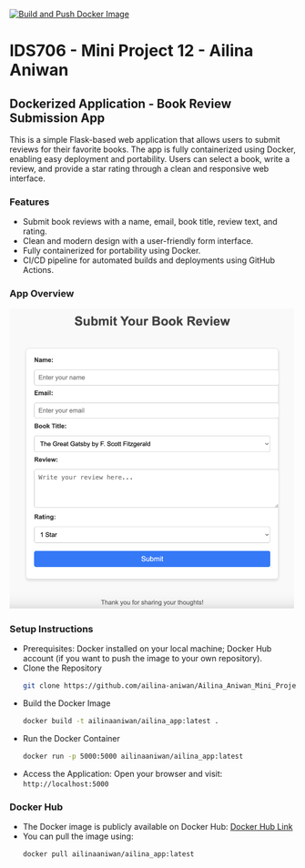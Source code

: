 [![Build and Push Docker Image](https://github.com/ailina-aniwan/Ailina_Aniwan_Mini_Project_12/actions/workflows/CI.yml/badge.svg)](https://github.com/ailina-aniwan/Ailina_Aniwan_Mini_Project_12/actions/workflows/CI.yml)

# IDS706 - Mini Project 12 - Ailina Aniwan

## Dockerized Application - Book Review Submission App
This is a simple Flask-based web application that allows users to submit reviews for their favorite books. The app is fully containerized using Docker, enabling easy deployment and portability. Users can select a book, write a review, and provide a star rating through a clean and responsive web interface.

### Features
- Submit book reviews with a name, email, book title, review text, and rating.
- Clean and modern design with a user-friendly form interface.
- Fully containerized for portability using Docker.
- CI/CD pipeline for automated builds and deployments using GitHub Actions.

### App Overview
<img src="app.png" alt="Book Review App" width="500">

### Setup Instructions
- Prerequisites: Docker installed on your local machine; Docker Hub account (if you want to push the image to your own repository).
- Clone the Repository
    ```bash
    git clone https://github.com/ailina-aniwan/Ailina_Aniwan_Mini_Project_12.git
    ```
- Build the Docker Image
    ```bash
    docker build -t ailinaaniwan/ailina_app:latest .
    ```
- Run the Docker Container
    ```bash
    docker run -p 5000:5000 ailinaaniwan/ailina_app:latest
    ```
- Access the Application: 
Open your browser and visit: `http://localhost:5000`



### Docker Hub

- The Docker image is publicly available on Docker Hub: [Docker Hub Link](https://hub.docker.com/repository/docker/ailinaaniwan/ailina_app)
- You can pull the image using:
    ```bash
    docker pull ailinaaniwan/ailina_app:latest
    ```